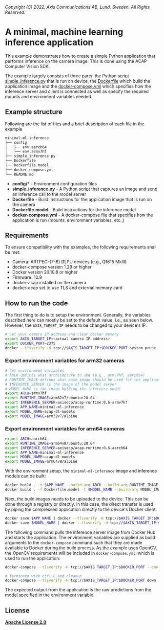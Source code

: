 *Copyright (C) 2022, Axis Communications AB, Lund, Sweden. All Rights Reserved.*


# A minimal, machine learning inference application
This example demonstrates how to create a simple Python application that performs inference on the camera image. This is done using the ACAP Computer Vision SDK.

The example largely consists of three parts: the Python script [simple_inference.py](simple_inference.py) that is run on device, the [Dockerfile](Dockerfile) which build the application image and the [docker-compose.yml](docker-compose.yml) which specifies how the inference server and client is connected as well as specify the required mounts and environment variables needed.

## Example structure
Following are the list of files and a brief description of each file in the example
```bash
minimal-ml-inference
├── config
│   ├── env.aarch64
│   └── env.armv7hf
├── simple_inference.py
├── Dockerfile
├── Dockerfile.model
├── docker-compose.yml
└── README.md
```

* **config/*** - Environment configuration files
* **simple_inference.py** - A Python script that captures an image and send an inference call to the model server
* **Dockerfile** - Build instructions for the application image that is run on the camera
* **Dockerfile.model** - Build instructions for the inference model
* **docker-compose.yml** - A docker-compose file that specifies how the application is run (mounts, environment variables, etc.,)

## Requirements
To ensure compatibility with the examples, the following requirements shall be met:
* Camera: ARTPEC-{7-8} DLPU devices (e.g., Q1615 MkIII)
* docker-compose version 1.29 or higher
* Docker version 20.10.8 or higher
* Firmware: 10.9
* docker-acap installed on the camera
* docker-acap set to use TLS and external memory card

## How to run the code
The first thing to do is to setup the environment. Generally, the variables described here can mostly be set to the default value, i.e., as seen below. However, the `AXIS_TARGET_IP` needs to be changed to your device's IP.

```sh
# Set your camera IP address and clear docker memory
export AXIS_TARGET_IP=<actual camera IP address>
export DOCKER_PORT=2375
docker --tlsverify -H tcp://$AXIS_TARGET_IP:$DOCKER_PORT system prune -af
```

### Export environment variables for arm32 cameras
```sh
# Set environment variables
# ARCH defines what architecture to use (e.g., armv7hf, aarch64)
# RUNTIME_IMAGE defines what base image should be used for the application image 
# INFERENCE_SERVER is the image of the model server
# MODEL_NAME is the image holding the inference model
export ARCH=armv7hf
export RUNTIME_IMAGE=arm32v7/ubuntu:20.04
export INFERENCE_SERVER=axisecp/acap-runtime:0.6-armv7hf
export APP_NAME=minimal-ml-inference
export MODEL_NAME=acap-dl-models
export MODEL_IMAGE=arm32v7/alpine
```

### Export environment variables for arm64 cameras
```sh
export ARCH=aarch64
export RUNTIME_IMAGE=arm64v8/ubuntu:20.04
export INFERENCE_SERVER=axisecp/acap-runtime:0.6-aarch64
export APP_NAME=minimal-ml-inference
export MODEL_NAME=acap-dl-models
export MODEL_IMAGE=arm64v8/alpine
```

With the environment setup, the `minimal-ml-inference` image and inference models can be built:

```sh
docker build . -t $APP_NAME --build-arg ARCH --build-arg RUNTIME_IMAGE
docker build . -f Dockerfile.model -t $MODEL_NAME --build-arg MODEL_IMAGE
```

Next, the build images needs to be uploaded to the device. This can be done through a registry or directly. In this case, the direct transfer is used by piping the compressed application directly to the device's Docker client:

```sh
docker save $APP_NAME | docker --tlsverify -H tcp://$AXIS_TARGET_IP:$DOCKER_PORT load
docker save $MODEL_NAME | docker --tlsverify -H tcp://$AXIS_TARGET_IP:$DOCKER_PORT load
```

The following command pulls the inference server image from Docker Hub and starts the application. The environment variables are supplied as build arguments to the `docker-compose` command such that they are made available to Docker during the build process. As the example uses OpenCV, the OpenCV requirements will be included in `docker-compose.yml`, which is used to run the application:

```sh
docker-compose --tlsverify -H tcp://$AXIS_TARGET_IP:$DOCKER_PORT --env-file ./config/env.$ARCH up

# Terminate with ctrl-C and cleanup
docker-compose --tlsverify -H tcp://$AXIS_TARGET_IP:$DOCKER_PORT down -v
```

The expected output from the application is the raw predictions from the model specified in the environment variable.

## License
**[Apache License 2.0](../LICENSE)**
